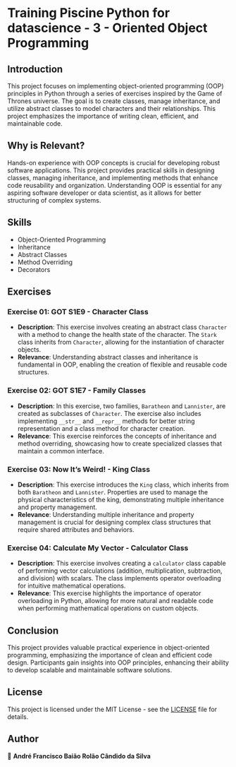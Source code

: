 # Training Piscine Python for datascience - 3 - Oriented Object Programming

## Introduction
This project focuses on implementing object-oriented programming (OOP) principles in Python through a series of exercises inspired by the Game of Thrones universe. The goal is to create classes, manage inheritance, and utilize abstract classes to model characters and their relationships. This project emphasizes the importance of writing clean, efficient, and maintainable code.

## Why is Relevant?
Hands-on experience with OOP concepts is crucial for developing robust software applications. This project provides practical skills in designing classes, managing inheritance, and implementing methods that enhance code reusability and organization. Understanding OOP is essential for any aspiring software developer or data scientist, as it allows for better structuring of complex systems.

## Skills
- Object-Oriented Programming
- Inheritance
- Abstract Classes
- Method Overriding
- Decorators

## Exercises
### Exercise 01: GOT S1E9 - Character Class
- **Description**: This exercise involves creating an abstract class `Character` with a method to change the health state of the character. The `Stark` class inherits from `Character`, allowing for the instantiation of character objects.
- **Relevance**: Understanding abstract classes and inheritance is fundamental in OOP, enabling the creation of flexible and reusable code structures.

### Exercise 02: GOT S1E7 - Family Classes
- **Description**: In this exercise, two families, `Baratheon` and `Lannister`, are created as subclasses of `Character`. The exercise also includes implementing `__str__` and `__repr__` methods for better string representation and a class method for character creation.
- **Relevance**: This exercise reinforces the concepts of inheritance and method overriding, showcasing how to create specialized classes that maintain a common interface.

### Exercise 03: Now It’s Weird! - King Class
- **Description**: This exercise introduces the `King` class, which inherits from both `Baratheon` and `Lannister`. Properties are used to manage the physical characteristics of the king, demonstrating multiple inheritance and property management.
- **Relevance**: Understanding multiple inheritance and property management is crucial for designing complex class structures that require shared attributes and behaviors.

### Exercise 04: Calculate My Vector - Calculator Class
- **Description**: This exercise involves creating a `calculator` class capable of performing vector calculations (addition, multiplication, subtraction, and division) with scalars. The class implements operator overloading for intuitive mathematical operations.
- **Relevance**: This exercise highlights the importance of operator overloading in Python, allowing for more natural and readable code when performing mathematical operations on custom objects.

## Conclusion
This project provides valuable practical experience in object-oriented programming, emphasizing the importance of clean and efficient code design. Participants gain insights into OOP principles, enhancing their ability to develop scalable and maintainable software solutions.

## License
This project is licensed under the MIT License - see the [LICENSE](./LICENSE) file for details.

## Author
👤 **André Francisco Baião Rolão Cândido da Silva**

